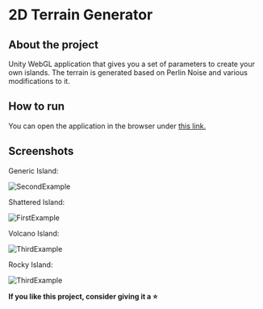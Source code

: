 # 2D Terrain Generator

## About the project

Unity WebGL application that gives you a set of parameters to create your own islands. The terrain is generated based on Perlin Noise and various modifications to it.

## How to run

You can open the application in the browser under [this link.](https://tomaszfijalkowski.github.io/2d-terrain-generator/)

## Screenshots

Generic Island:

![SecondExample](screenshots/screen2.png)

Shattered Island:

![FirstExample](screenshots/screen1.png)

Volcano Island:

![ThirdExample](screenshots/screen3.png)

Rocky Island:

![ThirdExample](screenshots/screen4.png)

**If you like this project, consider giving it a :star:**
